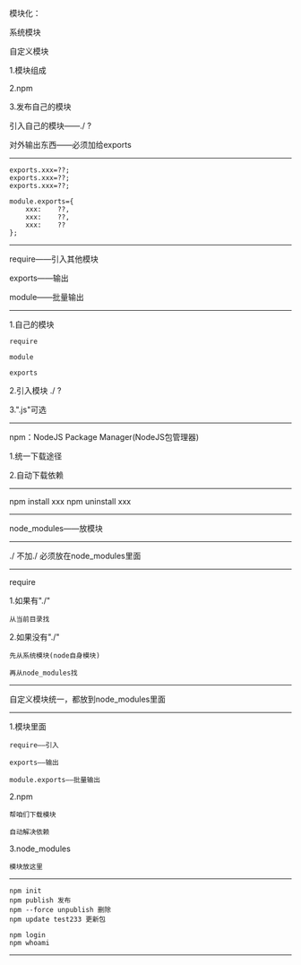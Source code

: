模块化：

系统模块

自定义模块

1.模块组成

2.npm

3.发布自己的模块


引入自己的模块——./		?

对外输出东西——必须加给exports

---
```
exports.xxx=??;
exports.xxx=??;
exports.xxx=??;
```
```
module.exports={
	xxx:	??,
	xxx:	??,
	xxx:	??
};
```

---

require——引入其他模块

exports——输出

module——批量输出

---

1.自己的模块

	require

	module

	exports

2.引入模块	./	?

3.".js"可选

---
npm：NodeJS Package Manager(NodeJS包管理器)

1.统一下载途径

2.自动下载依赖

---

npm install xxx
npm uninstall xxx

---

node_modules——放模块

---

./
不加./		必须放在node_modules里面

---

require

1.如果有"./"

	从当前目录找

2.如果没有"./"

	先从系统模块(node自身模块)

	再从node_modules找

---

自定义模块统一，都放到node_modules里面

---

1.模块里面

	require——引入

	exports——输出

	module.exports——批量输出

2.npm

	帮咱们下载模块

	自动解决依赖

3.node_modules

	模块放这里

---
```
npm init
npm publish 发布
npm --force unpublish 删除
npm update test233 更新包

npm login
npm whoami
```

---
